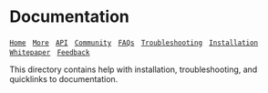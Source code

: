 # Documentation

[`Home`](http://ibm.biz/clai-home) &nbsp; [`More`](docs/Overview.md) &nbsp; [`API`](clai/server/plugins/) &nbsp; [`Community`](http://ibm.biz/clai-slack) &nbsp; [`FAQs`](docs/FAQ.md) &nbsp; [`Troubleshooting`](Troubleshooting.md) &nbsp; [`Installation`](Installation.md) &nbsp; [`Whitepaper`](http://ibm.biz/clai-whitepaper) &nbsp; [`Feedback`](http://ibm.biz/clai-survey)

This directory contains help with installation, troubleshooting, and quicklinks to documentation.
